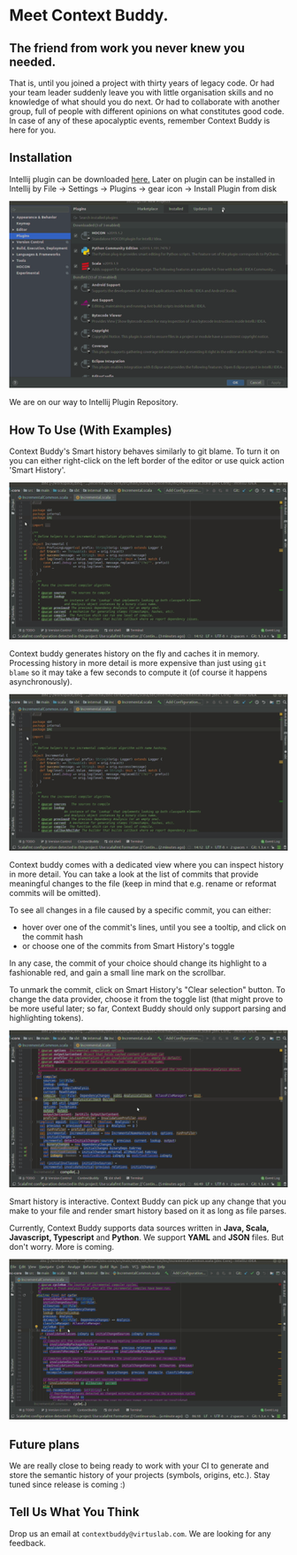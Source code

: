 # Meet Context Buddy.

## The friend from work you never knew you needed. 

That is, until you joined a project with thirty years of legacy code. 
Or had your team leader suddenly leave you with little organisation skills and no knowledge of what should you do next. 
Or had to collaborate with another group, full of people with different opinions on what constitutes good code.
In case of any of these apocalyptic events, remember Context Buddy is here for you.

## Installation

Intellij plugin can be downloaded [here.](https://wip-repos.s3.eu-central-1.amazonaws.com/context-buddy-0.2.1-M2.zip)
Later on plugin can be installed in Intellij by File -> Settings -> Plugins -> gear icon -> Install Plugin from disk

![Generate Data](imgs/install.gif)


We are on our way to Intellij Plugin Repository.

## How To Use (With Examples)

Context Buddy's Smart history behaves similarly to git blame. To turn it on you can either right-click on the left border of the editor or use quick action 'Smart History'.

![Generating history](imgs/showing_history.gif)


Context buddy generates history on the fly and caches it in memory. Processing history in more detail is more expensive than just using `git blame` so it may take a few seconds to compute it (of course it happens asynchronously).

![Generating history](imgs/loading_history.gif)

Context buddy comes with a dedicated view where you can inspect history in more detail. You can take a look at the list of commits that provide meaningful changes to the file (keep in mind that e.g. rename or reformat commits will be omitted). 

To see all changes in a file caused by a specific commit, you can either:

- hover over one of the commit's lines, until you see a tooltip, and click on the commit hash
- or choose one of the commits from Smart History's toggle

In any case, the commit of your choice should change its highlight to a fashionable red, and gain a small line mark 
on the scrollbar.


To unmark the commit, click on Smart History's "Clear selection" button. To change the data provider, choose it from the toggle list
(that might prove to be more useful later; so far, Context Buddy should only support parsing and highlighting tokens).

![Generating history](imgs/selecting_commit.gif)


Smart history is interactive. Context Buddy can pick up any change that you make to your file and render smart history based on it as long as file parses.

Currently, Context Buddy supports data sources written in **Java, Scala, Javascript, Typescript** and **Python**. We support **YAML** and **JSON** files. 
But don't worry. More is coming.

![Interactive changes](imgs/interactive.gif)


## Future plans

We are really close to being ready to work with your CI to generate and store the semantic history of your projects (symbols, origins, etc.). Stay tuned since release is coming :)

## Tell Us What You Think

Drop us an email at `contextbuddy@virtuslab.com`. We are looking for any feedback.
